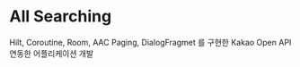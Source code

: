 # All Searching

Hilt, Coroutine, Room, AAC Paging, DialogFragmet 를 구현한 Kakao Open API 연동한 어플리케이션 개발 
